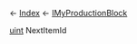 ← [Index](Api-Index) ← [IMyProductionBlock](Sandbox.ModAPI.Ingame.IMyProductionBlock)

[uint](System.UInt32) NextItemId